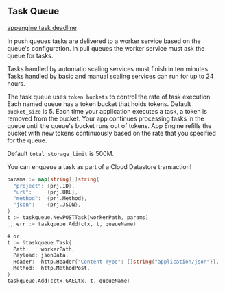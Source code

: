 Task Queue
-

[appengine task deadline](https://cloud.google.com/appengine/docs/standard/go/taskqueue/push/#the_task_deadline)

In push queues tasks are delivered to a worker service based on the queue's configuration.
In pull queues the worker service must ask the queue for tasks.

Tasks handled by automatic scaling services must finish in ten minutes.
Tasks handled by basic and manual scaling services can run for up to 24 hours.

The task queue uses `token buckets` to control the rate of task execution.
Each named queue has a token bucket that holds tokens.
Default `bucket_size` is 5.
Each time your application executes a task, a token is removed from the bucket.
Your app continues processing tasks in the queue until the queue's bucket runs out of tokens.
App Engine refills the bucket with new tokens continuously
based on the rate that you specified for the queue.

Default `total_storage_limit` is 500M.

You can enqueue a task as part of a Cloud Datastore transaction!

````go
params := map[string][]string{
  "project": {prj.ID},
  "url":     {prj.URL},
  "method":  {prj.Method},
  "json":    {prj.JSON},
}
t := taskqueue.NewPOSTTask(workerPath, params)
_, err := taskqueue.Add(ctx, t, queueName)

# or
t := &taskqueue.Task{
  Path:    workerPath,
  Payload: jsonData,
  Header:  http.Header{"Content-Type": []string{"application/json"}},
  Method:  http.MethodPost,
}
taskqueue.Add(cctx.GAECtx, t, queueName)
````
